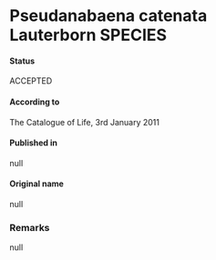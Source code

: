Pseudanabaena catenata Lauterborn SPECIES
=======

#### Status
ACCEPTED

#### According to
The Catalogue of Life, 3rd January 2011

#### Published in
null

#### Original name
null

### Remarks
null